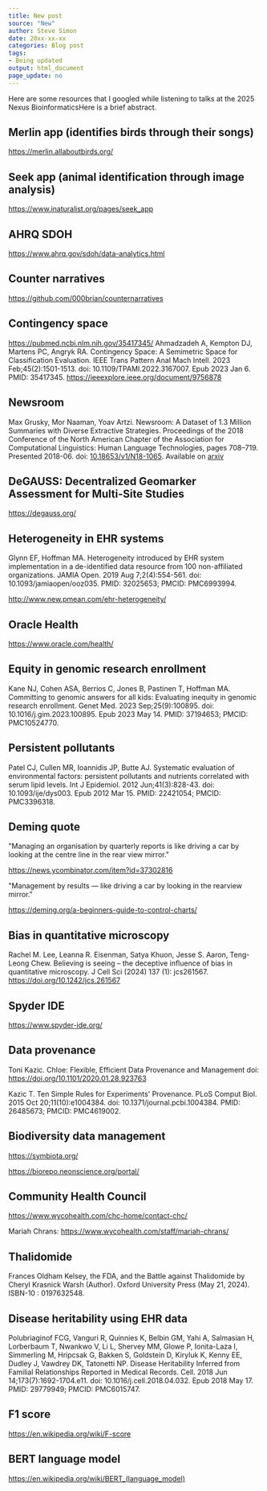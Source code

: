 ```yaml
---
title: New post
source: "New"
author: Steve Simon
date: 20xx-xx-xx
categories: Blog post
tags:
- Being updated
output: html_document
page_update: no
---
```


Here are some resources that I googled while listening to talks at the 2025 Nexus BioinformaticsHere is a brief abstract.

<!---more--->

## Merlin app (identifies birds through their songs)

https://merlin.allaboutbirds.org/

## Seek app (animal identification through image analysis)

https://www.inaturalist.org/pages/seek_app


## AHRQ SDOH

https://www.ahrq.gov/sdoh/data-analytics.html

## Counter narratives

https://github.com/000brian/counternarratives

## Contingency space

https://pubmed.ncbi.nlm.nih.gov/35417345/ Ahmadzadeh A, Kempton DJ, Martens PC, Angryk RA. Contingency Space: A Semimetric Space for Classification Evaluation. IEEE Trans Pattern Anal Mach Intell. 2023 Feb;45(2):1501-1513. doi: 10.1109/TPAMI.2022.3167007. Epub 2023 Jan 6. PMID: 35417345. https://ieeexplore.ieee.org/document/9756878

## Newsroom

Max Grusky, Mor Naaman, Yoav Artzi. Newsroom: A Dataset of 1.3 Million Summaries with Diverse Extractive Strategies. Proceedings of the 2018 Conference of the North American Chapter of the Association for Computational Linguistics: Human Language Technologies, pages 708–719. Presented 2018-06. doi: [10.18653/v1/N18-1065][ref-grusky-2018]. Available on [arxiv][ref-grusky-2018a]

[ref-grusky-2018]: https://doi.org/10.18653/v1/N18-1065
[ref-grusky-2018a]: https://arxiv.org/pdf/1804.11283v2

## DeGAUSS: Decentralized Geomarker Assessment for Multi-Site Studies

https://degauss.org/

## Heterogeneity in EHR systems

Glynn EF, Hoffman MA. Heterogeneity introduced by EHR system implementation in a de-identified data resource from 100 non-affiliated organizations. JAMIA Open. 2019 Aug 7;2(4):554-561. doi: 10.1093/jamiaopen/ooz035. PMID: 32025653; PMCID: PMC6993994.

http://www.new.pmean.com/ehr-heterogeneity/

## Oracle Health

https://www.oracle.com/health/

## Equity in genomic research enrollment

Kane NJ, Cohen ASA, Berrios C, Jones B, Pastinen T, Hoffman MA. Committing to genomic answers for all kids: Evaluating inequity in genomic research enrollment. Genet Med. 2023 Sep;25(9):100895. doi: 10.1016/j.gim.2023.100895. Epub 2023 May 14. PMID: 37194653; PMCID: PMC10524770.

## Persistent pollutants

Patel CJ, Cullen MR, Ioannidis JP, Butte AJ. Systematic evaluation of environmental factors: persistent pollutants and nutrients correlated with serum lipid levels. Int J Epidemiol. 2012 Jun;41(3):828-43. doi: 10.1093/ije/dys003. Epub 2012 Mar 15. PMID: 22421054; PMCID: PMC3396318.

## Deming quote

"Managing an organisation by quarterly reports is like driving a car by looking at the centre line in the rear view mirror."

https://news.ycombinator.com/item?id=37302816

"Management by results — like driving a car by looking in the rearview mirror."

https://deming.org/a-beginners-guide-to-control-charts/

## Bias in quantitative microscopy

Rachel M. Lee, Leanna R. Eisenman, Satya Khuon, Jesse S. Aaron, Teng-Leong Chew. Believing is seeing – the deceptive influence of bias in quantitative microscopy. J Cell Sci (2024) 137 (1): jcs261567. https://doi.org/10.1242/jcs.261567

## Spyder IDE

https://www.spyder-ide.org/

## Data provenance

Toni Kazic. Chloe: Flexible, Efficient Data Provenance and Management
doi: https://doi.org/10.1101/2020.01.28.923763

Kazic T. Ten Simple Rules for Experiments' Provenance. PLoS Comput Biol. 2015 Oct 20;11(10):e1004384. doi: 10.1371/journal.pcbi.1004384. PMID: 26485673; PMCID: PMC4619002.

## Biodiversity data management

https://symbiota.org/

https://biorepo.neonscience.org/portal/

## Community Health Council

https://www.wycohealth.com/chc-home/contact-chc/

Mariah Chrans: https://www.wycohealth.com/staff/mariah-chrans/

## Thalidomide

Frances Oldham Kelsey, the FDA, and the Battle against Thalidomide
by Cheryl Krasnick Warsh (Author).  Oxford University Press (May 21, 2024). ISBN-10 : 0197632548.

## Disease heritability using EHR data

Polubriaginof FCG, Vanguri R, Quinnies K, Belbin GM, Yahi A, Salmasian H, Lorberbaum T, Nwankwo V, Li L, Shervey MM, Glowe P, Ionita-Laza I, Simmerling M, Hripcsak G, Bakken S, Goldstein D, Kiryluk K, Kenny EE, Dudley J, Vawdrey DK, Tatonetti NP. Disease Heritability Inferred from Familial Relationships Reported in Medical Records. Cell. 2018 Jun 14;173(7):1692-1704.e11. doi: 10.1016/j.cell.2018.04.032. Epub 2018 May 17. PMID: 29779949; PMCID: PMC6015747.

## F1 score

https://en.wikipedia.org/wiki/F-score

## BERT language model

https://en.wikipedia.org/wiki/BERT_(language_model)